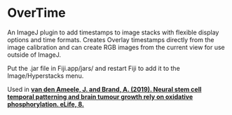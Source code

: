 # OverTime

An ImageJ plugin to add timestamps to image stacks with flexible display options and time formats. Creates Overlay timestamps directly from the image calibration and can create RGB images from the current view for use outside of ImageJ.

Put the .jar file in Fiji.app/jars/ and restart Fiji to add it to the Image/Hyperstacks menu.

Used in [**van den Ameele, J. and Brand, A. (2019). Neural stem cell temporal patterning and brain tumour growth rely on oxidative phosphorylation. eLife, 8.**](https://elifesciences.org/articles/47887)
